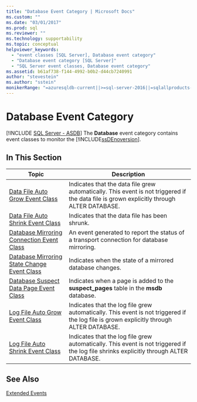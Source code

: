 ```yaml
---
title: "Database Event Category | Microsoft Docs"
ms.custom: ""
ms.date: "03/01/2017"
ms.prod: sql
ms.reviewer: ""
ms.technology: supportability
ms.topic: conceptual
helpviewer_keywords: 
  - "event classes [SQL Server], Database event category"
  - "Database event category [SQL Server]"
  - "SQL Server event classes, Database event category"
ms.assetid: b61af738-f144-4992-b0b2-d44cb7240991
author: "stevestein"
ms.author: "sstein"
monikerRange: "=azuresqldb-current||>=sql-server-2016||=sqlallproducts-allversions||>=sql-server-linux-2017||=azuresqldb-mi-current"
---
```

# Database Event Category
[!INCLUDE [SQL Server - ASDB](../../includes/applies-to-version/sql-asdb.md)]
  The **Database** event category contains event classes to monitor the [!INCLUDE[ssDEnoversion](../../includes/ssdenoversion-md.md)].  
  
## In This Section  
  
|Topic|Description|  
|-----------|-----------------|  
|[Data File Auto Grow Event Class](../../relational-databases/event-classes/data-file-auto-grow-event-class.md)|Indicates that the data file grew automatically. This event is not triggered if the data file is grown explicitly through ALTER DATABASE.|  
|[Data File Auto Shrink Event Class](../../relational-databases/event-classes/data-file-auto-shrink-event-class.md)|Indicates that the data file has been shrunk.|  
|[Database Mirroring Connection Event Class](../../relational-databases/event-classes/database-mirroring-connection-event-class.md)|An event generated to report the status of a transport connection for database mirroring.|  
|[Database Mirroring State Change Event Class](../../relational-databases/event-classes/database-mirroring-state-change-event-class.md)|Indicates when the state of a mirrored database changes.|  
|[Database Suspect Data Page Event Class](../../relational-databases/event-classes/database-suspect-data-page-event-class.md)|Indicates when a page is added to the **suspect_pages** table in the **msdb** database.|  
|[Log File Auto Grow Event Class](../../relational-databases/event-classes/log-file-auto-grow-event-class.md)|Indicates that the log file grew automatically. This event is not triggered if the log file is grown explicitly through ALTER DATABASE.|  
|[Log File Auto Shrink Event Class](../../relational-databases/event-classes/log-file-auto-shrink-event-class.md)|Indicates that the log file grew automatically. This event is not triggered if the log file shrinks explicitly through ALTER DATABASE.|  
  
## See Also  
 [Extended Events](../../relational-databases/extended-events/extended-events.md)  
  
  
